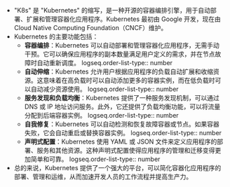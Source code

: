 - "K8s" 是 "Kubernetes" 的缩写，是一种开源的容器编排引擎，用于自动部署、扩展和管理容器化应用程序。Kubernetes 最初由 Google 开发，现在由 Cloud Native Computing Foundation（CNCF）维护。
- Kubernetes 的主要功能包括：
	- **容器编排**：Kubernetes 可以自动部署和管理容器化应用程序，无需手动干预。它可以确保应用程序的副本数量满足用户定义的需求，并在节点故障时自动重新调度。
	  logseq.order-list-type:: number
	- **自动伸缩**：Kubernetes 允许用户根据应用程序的负载自动扩展和收缩资源。这意味着在高负载时可以自动添加更多的容器实例，而在低负载时可以自动减少资源使用。
	  logseq.order-list-type:: number
	- **服务发现和负载均衡**：Kubernetes 提供了一种服务发现机制，可以通过 DNS 或 IP 地址访问服务。此外，它还提供了负载均衡功能，可以将流量分配到后端容器实例。
	  logseq.order-list-type:: number
	- **自我修复**：Kubernetes 可以自动检测和恢复故障容器或节点。如果容器失败，它会自动重启或替换容器实例。
	  logseq.order-list-type:: number
	- **声明式配置**：Kubernetes 使用 YAML 或 JSON 文件来定义应用程序的部署、服务和其他资源。这种声明式配置使得应用程序的管理和迁移变得更加简单和可靠。
	  logseq.order-list-type:: number
- 总的来说，Kubernetes 提供了一个强大的平台，可以简化容器化应用程序的部署、管理和运维，从而加速开发人员的工作流程并提高生产力。
  <!--Converted by ToLogseq-->